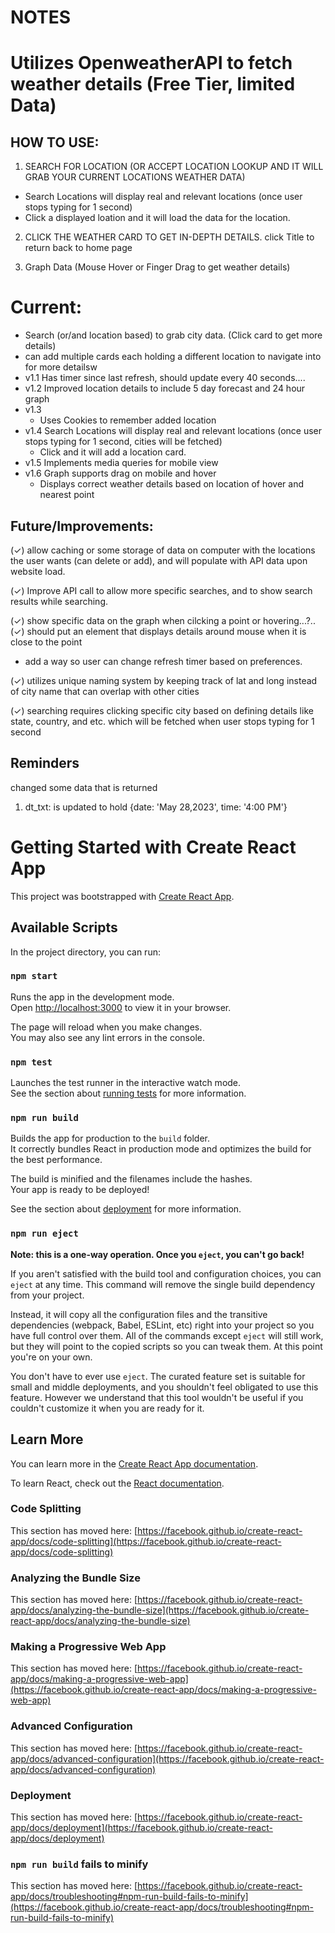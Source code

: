 # NOTES

# Utilizes OpenweatherAPI to fetch weather details (Free Tier, limited Data)

## HOW TO USE:

1.  SEARCH FOR LOCATION (OR ACCEPT LOCATION LOOKUP AND IT WILL GRAB YOUR CURRENT LOCATIONS WEATHER DATA)

- Search Locations will display real and relevant locations (once user stops typing for 1 second)
- Click a displayed loation and it will load the data for the location.

2.  CLICK THE WEATHER CARD TO GET IN-DEPTH DETAILS. click Title to return back to home page

3.  Graph Data (Mouse Hover or Finger Drag to get weather details)

# Current:

- Search (or/and location based) to grab city data. (Click card to get more details)
- can add multiple cards each holding a different location to navigate into for more detailsw
- v1.1 Has timer since last refresh, should update every 40 seconds....
- v1.2 Improved location details to include 5 day forecast and 24 hour graph
- v1.3
  - Uses Cookies to remember added location
- v1.4 Search Locations will display real and relevant locations (once user stops typing for 1 second, cities will be fetched)
  - Click and it will add a location card.
- v1.5 Implements media queries for mobile view
- v1.6 Graph supports drag on mobile and hover
  - Displays correct weather details based on location of hover and nearest point

## Future/Improvements:

(✓) allow caching or some storage of data on computer with the locations the user wants (can delete or add), and will populate with API data upon website load.

(✓) Improve API call to allow more specific searches, and to show search results while searching.

(✓) show specific data on the graph when cilcking a point or hovering...?..
(✓) should put an element that displays details around mouse when it is close to the point

- add a way so user can change refresh timer based on preferences.

(✓) utilizes unique naming system by keeping track of lat and long instead of city name that can overlap with other cities

(✓) searching requires clicking specific city based on defining details like state, country, and etc. which will be fetched when user stops typing for 1 second

## Reminders

changed some data that is returned

1. dt_txt: is updated to hold {date: 'May 28,2023', time: '4:00 PM'}

# Getting Started with Create React App

This project was bootstrapped with [Create React App](https://github.com/facebook/create-react-app).

## Available Scripts

In the project directory, you can run:

### `npm start`

Runs the app in the development mode.\
Open [http://localhost:3000](http://localhost:3000) to view it in your browser.

The page will reload when you make changes.\
You may also see any lint errors in the console.

### `npm test`

Launches the test runner in the interactive watch mode.\
See the section about [running tests](https://facebook.github.io/create-react-app/docs/running-tests) for more information.

### `npm run build`

Builds the app for production to the `build` folder.\
It correctly bundles React in production mode and optimizes the build for the best performance.

The build is minified and the filenames include the hashes.\
Your app is ready to be deployed!

See the section about [deployment](https://facebook.github.io/create-react-app/docs/deployment) for more information.

### `npm run eject`

**Note: this is a one-way operation. Once you `eject`, you can't go back!**

If you aren't satisfied with the build tool and configuration choices, you can `eject` at any time. This command will remove the single build dependency from your project.

Instead, it will copy all the configuration files and the transitive dependencies (webpack, Babel, ESLint, etc) right into your project so you have full control over them. All of the commands except `eject` will still work, but they will point to the copied scripts so you can tweak them. At this point you're on your own.

You don't have to ever use `eject`. The curated feature set is suitable for small and middle deployments, and you shouldn't feel obligated to use this feature. However we understand that this tool wouldn't be useful if you couldn't customize it when you are ready for it.

## Learn More

You can learn more in the [Create React App documentation](https://facebook.github.io/create-react-app/docs/getting-started).

To learn React, check out the [React documentation](https://reactjs.org/).

### Code Splitting

This section has moved here: [https://facebook.github.io/create-react-app/docs/code-splitting](https://facebook.github.io/create-react-app/docs/code-splitting)

### Analyzing the Bundle Size

This section has moved here: [https://facebook.github.io/create-react-app/docs/analyzing-the-bundle-size](https://facebook.github.io/create-react-app/docs/analyzing-the-bundle-size)

### Making a Progressive Web App

This section has moved here: [https://facebook.github.io/create-react-app/docs/making-a-progressive-web-app](https://facebook.github.io/create-react-app/docs/making-a-progressive-web-app)

### Advanced Configuration

This section has moved here: [https://facebook.github.io/create-react-app/docs/advanced-configuration](https://facebook.github.io/create-react-app/docs/advanced-configuration)

### Deployment

This section has moved here: [https://facebook.github.io/create-react-app/docs/deployment](https://facebook.github.io/create-react-app/docs/deployment)

### `npm run build` fails to minify

This section has moved here: [https://facebook.github.io/create-react-app/docs/troubleshooting#npm-run-build-fails-to-minify](https://facebook.github.io/create-react-app/docs/troubleshooting#npm-run-build-fails-to-minify)
